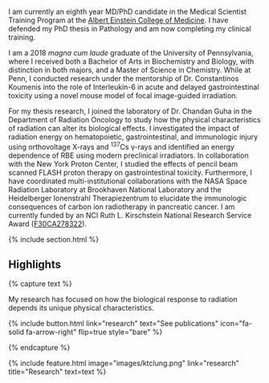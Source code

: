 ---
---


I am currently an eighth year MD/PhD candidate in the Medical Scientist Training Program at the <a href="https://einsteinmed.edu">Albert Einstein College of Medicine</a>. I have defended my PhD thesis in Pathology and am now completing my clinical training.

I am a 2018 <i>magna cum laude</i> graduate of the University of Pennsylvania, where I received both a Bachelor of Arts in Biochemistry and Biology, with distinction in both majors, and a Master of Science in Chemistry. While at Penn, I conducted research under the mentorship of Dr. Constantinos Koumenis into the role of Interleukin-6 in acute and delayed gastrointestinal toxicity using a novel mouse model of focal image-guided irradiation.

For my thesis research, I joined the laboratory of Dr. Chandan Guha in the Department of Radiation Oncology to study how the physical characteristics of radiation can alter its biological effects. I investigated the impact of radiation energy on hematopoietic, gastrointestinal, and immunologic injury using orthovoltage X-rays and <sup>137</sup>Cs γ-rays and identified an energy dependence of RBE using modern preclinical irradiators. In collaboration with the New York Proton Center, I studied the effects of pencil beam scanned FLASH proton therapy on gastrointestinal toxicity. Furthermore, I have coordinated multi-institutional collaborations with the NASA Space Radiation Laboratory at Brookhaven National Laboratory and the  Heidelberger Ionenstrahl Therapiezentrum to elucidate the immunologic consequences of carbon ion radiotherapy in pancreatic cancer. I am currently funded by an NCI Ruth L. Kirschstein National Research Service Award (<a href="https://reporter.nih.gov/search/kMBNhyAn4USkCjOfvM2qrA/project-details/10751872">F30CA278322</a>).

{% include section.html %}

## Highlights

{% capture text %}

My research has focused on how the biological response to radiation depends its unique physical characteristics.   

{%
  include button.html
  link="research"
  text="See publications"
  icon="fa-solid fa-arrow-right"
  flip=true
  style="bare"
%}

{% endcapture %}

{%
  include feature.html
  image="images/ktclung.png"
  link="research"
  title="Research"
  text=text
%}



